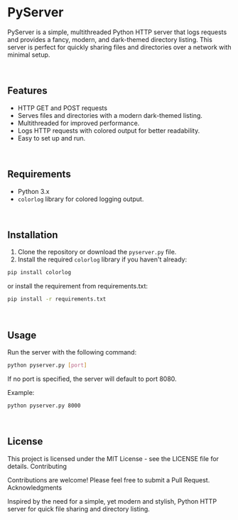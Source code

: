 # PyServer

PyServer is a simple, multithreaded Python HTTP server that logs requests and provides a fancy, modern, and dark-themed directory listing. This server is perfect for quickly sharing files and directories over a network with minimal setup.

<br>

## Features

- HTTP GET and POST requests
- Serves files and directories with a modern dark-themed listing.
- Multithreaded for improved performance.
- Logs HTTP requests with colored output for better readability.
- Easy to set up and run.

<br>

## Requirements

- Python 3.x
- `colorlog` library for colored logging output.

<br>

## Installation

1. Clone the repository or download the `pyserver.py` file.
2. Install the required `colorlog` library if you haven't already:

```bash
pip install colorlog
```

or install the requirement from requirements.txt:

```bash
pip install -r requirements.txt
```

<br>

## Usage

Run the server with the following command:
```bash
python pyserver.py [port]
```
If no port is specified, the server will default to port 8080.

Example:
```bash
python pyserver.py 8000
```

<br>

## License

This project is licensed under the MIT License - see the LICENSE file for details.
Contributing

Contributions are welcome! Please feel free to submit a Pull Request.
Acknowledgments

Inspired by the need for a simple, yet modern and stylish, Python HTTP server for quick file sharing and directory listing.
